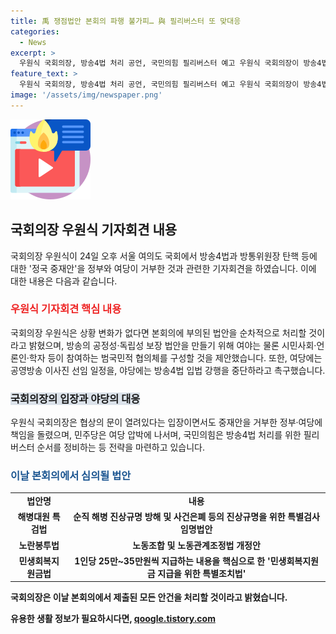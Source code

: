 ```yaml
---
title: 禹 쟁점법안 본회의 파행 불가피… 與 필리버스터 또 맞대응
categories:
  - News
excerpt: >
  우원식 국회의장, 방송4법 처리 공언, 국민의힘 필리버스터 예고 우원식 국회의장이 방송4법과 방송위원장 탄핵 관련 정국 중재안을 공언하며 논란을 빚었다. 국민의힘은 필리버스터로 법안 처리 지연을 시도하고, 여당은 관련 상임위원회 위원들을 앞세워 대응할 예정이다. 민주당과 국민의힘은 민생회복지원금법 등의 심의도 예정되어 있으며, 국회의장은 모든 안건을 순차적으로 처리할 것이라고 밝혔다. 
feature_text: >
  우원식 국회의장, 방송4법 처리 공언, 국민의힘 필리버스터 예고 우원식 국회의장이 방송4법과 방송위원장 탄핵 관련 정국 중재안을 공언하며 논란을 빚었다. 국민의힘은 필리버스터로 법안 처리 지연을 시도하고, 여당은 관련 상임위원회 위원들을 앞세워 대응할 예정이다. 민주당과 국민의힘은 민생회복지원금법 등의 심의도 예정되어 있으며, 국회의장은 모든 안건을 순차적으로 처리할 것이라고 밝혔다. 
image: '/assets/img/newspaper.png'
---
```


<p><img src="/assets/img/news.png" alt="rentncar 속보" /></p>

<h2 data-ke-size="size26">국회의장 우원식 기자회견 내용</h2>

<p data-ke-size="size16">국회의장 우원식이 24일 오후 서울 여의도 국회에서 방송4법과 방통위원장 탄핵 등에 대한 '정국 중재안'을 정부와 여당이 거부한 것과 관련한 기자회견을 하였습니다. 이에 대한 내용은 다음과 같습니다.</p>

<h3><b><span style="color: #ee2323;">우원식 기자회견 핵심 내용</span></b></h3>

<p data-ke-size="size16">국회의장 우원식은 상황 변화가 없다면 본회의에 부의된 법안을 순차적으로 처리할 것이라고 밝혔으며, 방송의 공정성·독립성 보장 법안을 만들기 위해 여야는 물론 시민사회·언론인·학자 등이 참여하는 범국민적 협의체를 구성할 것을 제안했습니다. 또한, 여당에는 공영방송 이사진 선임 일정을, 야당에는 방송4법 입법 강행을 중단하라고 촉구했습니다.</p>

<h3><b><span style="background-color: #21538527;">국회의장의 입장과 야당의 대응</span></b></h3>

<p data-ke-size="size16">우원식 국회의장은 협상의 문이 열려있다는 입장이면서도 중재안을 거부한 정부·여당에 책임을 돌렸으며, 민주당은 여당 압박에 나서며, 국민의힘은 방송4법 처리를 위한 필리버스터 순서를 정비하는 등 전략을 마련하고 있습니다.</p>

<h3><b><span style="color: #1a5490;">이날 본회의에서 심의될 법안</span><b></h3>

<table>
<tbody>
<tr>
<td style="text-align: center; height: 17px;"><b>법안명</b></td>
<td style="text-align: center; height: 17px;"><b>내용</b></td>
</tr>
<tr>
<td style="text-align: center; height: 17px;"><b>해병대원 특검법</b></td>
<td style="text-align: center; height: 17px;"><b>순직 해병 진상규명 방해 및 사건은폐 등의 진상규명을 위한 특별검사 임명법안</b></td>
</tr>
<tr>
<td style="text-align: center; height: 17px;"><b>노란봉투법</b></td>
<td style="text-align: center; height: 17px;"><b>노동조합 및 노동관계조정법 개정안</b></td>
</tr>
<tr>
<td style="text-align: center; height: 17px;"><b>민생회복지원금법</b></td>
<td style="text-align: center; height: 17px;"><b>1인당 25만~35만원씩 지급하는 내용을 핵심으로 한 '민생회복지원금 지급을 위한 특별조치법'</b></td>
</tr>
</tbody>
</table>

<p data-ke-size="size16">국회의장은 이날 본회의에서 제출된 모든 안건을 처리할 것이라고 밝혔습니다.</p>
유용한 생활 정보가 필요하시다면, <a href="https://qoogle.tistory.com" rel="dofollow">qoogle.tistory.com</a>


